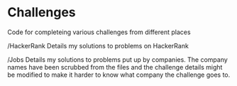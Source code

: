 Challenges
==========

Code for completeing various challenges from different places

/HackerRank
Details my solutions to problems on HackerRank

/Jobs
Details my solutions to problems put up by companies. The company names have been scrubbed from the files and
the challenge details might be modified to make it harder to know what company the challenge goes to.
